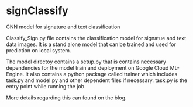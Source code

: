 # signClassify
CNN model for signature and text classification

Classify_Sign.py file contains the classification model for signatue and text data images. It is a stand alone model that can be trained and used for prediction on local system.

The model directoy contains a setup.py that is contains necessary dependencies for the model train and deployment on Google Cloud ML-Engine. It also contains a python package called trainer which includes task.py and model.py and other dependent files if necessary. task.py is the entry point while running the job.

More details regarding this can found on the blog. 
